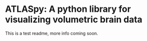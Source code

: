 # ATLASpy: A python library for visualizing volumetric brain data

This is a test readme, more info coming soon.